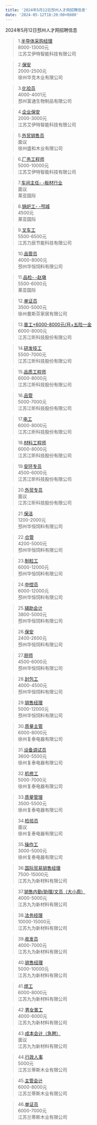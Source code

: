 ```yaml
---
title: '2024年5月12日邳州人才网招聘信息'
date: '2024-05-12T18:20:00+0800'
---
```

2024年5月12日邳州人才网招聘信息
<!--more-->
>1.[半导体采购经理](https://www.pzhr.com/job/18191.html)<br>
>8000-13000元<br>
>江苏艾伊特智能科技有限公司

>2.[保安](https://www.pzhr.com/job/18201.html)<br>
>2000-2500元<br>
>徐州华克木业有限公司

>3.[化验员](https://www.pzhr.com/job/17661.html)<br>
>4000-4001元<br>
>邳州富通生物制品有限公司

>4.[企业保安](https://www.pzhr.com/job/18199.html)<br>
>2000-3000元<br>
>江苏艾伊特智能科技有限公司

>5.[外贸销售员](https://www.pzhr.com/job/17865.html)<br>
>面议<br>
>徐州盛和木业有限公司

>6.[厂务工程师](https://www.pzhr.com/job/18205.html)<br>
>5000-10000元<br>
>江苏艾伊特智能科技有限公司

>7.[车间主任- -板材行业](https://www.pzhr.com/job/17918.html)<br>
>面议<br>
>莱亚国际

>8.[锅炉工- -邳城](https://www.pzhr.com/job/17916.html)<br>
>4500元<br>
>莱亚国际

>9.[叉车工](https://www.pzhr.com/job/16621.html)<br>
>5500-6500元<br>
>江苏力辰节能科技有限公司

>10.[品管员](https://www.pzhr.com/job/18137.html)<br>
>4000-8000元<br>
>邳州华恒饲料有限公司

>11.[品检- -赵墩](https://www.pzhr.com/job/18155.html)<br>
>5500-6000元<br>
>莱亚国际

>12.[单证员](https://www.pzhr.com/job/18180.html)<br>
>3500-5000元<br>
>徐州曼斯芬家居有限公司

>13.[普工+6000-8000元/月+五险一金](https://www.pzhr.com/job/18202.html)<br>
>6000-8000元<br>
>江苏江昕科技股份有限公司

>14.[研发技工](https://www.pzhr.com/job/17956.html)<br>
>5500-7000元<br>
>江苏江昕科技股份有限公司

>15.[品质工程师](https://www.pzhr.com/job/17955.html)<br>
>6000-8000元<br>
>江苏江昕科技股份有限公司

>16.[品管](https://www.pzhr.com/job/17954.html)<br>
>5000-7000元<br>
>江苏江昕科技股份有限公司

>17.[电工](https://www.pzhr.com/job/17953.html)<br>
>6000-8000元<br>
>江苏江昕科技股份有限公司

>18.[材料工程师](https://www.pzhr.com/job/17952.html)<br>
>6000-8000元<br>
>江苏江昕科技股份有限公司

>19.[安环专员](https://www.pzhr.com/job/13315.html)<br>
>4500-6000元<br>
>江苏江昕科技股份有限公司

>20.[外贸专员](https://www.pzhr.com/job/12708.html)<br>
>面议<br>
>江苏江昕科技股份有限公司

>21.[保洁](https://www.pzhr.com/job/18212.html)<br>
>1200-2000元<br>
>邳州华恒饲料有限公司

>22.[仓管](https://www.pzhr.com/job/17995.html)<br>
>4200-5000元<br>
>邳州华恒饲料有限公司

>23.[制粒工](https://www.pzhr.com/job/17941.html)<br>
>6000-12000元<br>
>邳州华恒饲料有限公司

>24.[中控员](https://www.pzhr.com/job/17940.html)<br>
>6000-12000元<br>
>邳州华恒饲料有限公司

>25.[辅助会计](https://www.pzhr.com/job/17938.html)<br>
>3800-5000元<br>
>邳州华恒饲料有限公司

>26.[保安](https://www.pzhr.com/job/17994.html)<br>
>2400-2600元<br>
>邳州华恒饲料有限公司

>27.[厨师](https://www.pzhr.com/job/18044.html)<br>
>4500-6000元<br>
>邳州华恒饲料有限公司

>28.[封包工](https://www.pzhr.com/job/18086.html)<br>
>4000-4500元<br>
>邳州华恒饲料有限公司

>29.[销售经理](https://www.pzhr.com/job/18173.html)<br>
>5000-12000元<br>
>邳州华恒饲料有限公司

>30.[质量主管](https://www.pzhr.com/job/18136.html)<br>
>6000-8000元<br>
>徐州复泰电器有限公司

>31.[设备调试员](https://www.pzhr.com/job/12411.html)<br>
>3600-5500元<br>
>徐州复泰电器有限公司

>32.[机修工](https://www.pzhr.com/job/7398.html)<br>
>5000-7000元<br>
>徐州复泰电器有限公司

>33.[质量管理](https://www.pzhr.com/job/9343.html)<br>
>3500-5500元<br>
>徐州复泰电器有限公司

>34.[检验员](https://www.pzhr.com/job/5917.html)<br>
>面议<br>
>徐州复泰电器有限公司

>35.[操作工](https://www.pzhr.com/job/5915.html)<br>
>3000-5000元<br>
>徐州复泰电器有限公司

>36.[国际贸易销售经理](https://www.pzhr.com/job/17858.html)<br>
>7500-15000元<br>
>江苏九为新材料有限公司

>37.[销售内勤/助理/文员（大小周）](https://www.pzhr.com/job/17326.html)<br>
>4000-5000元<br>
>江苏九为新材料有限公司

>38.[法务经理](https://www.pzhr.com/job/17554.html)<br>
>10000-15000元<br>
>江苏九为新材料有限公司

>39.[收发员](https://www.pzhr.com/job/14590.html)<br>
>4000-7000元<br>
>江苏九为新材料有限公司

>40.[销售经理](https://www.pzhr.com/job/14428.html)<br>
>5000-10000元<br>
>江苏九为新材料有限公司

>41.[焊工](https://www.pzhr.com/job/13965.html)<br>
>6000-8000元<br>
>江苏九为新材料有限公司

>42.[男女普工](https://www.pzhr.com/job/13964.html)<br>
>4000-6000元<br>
>江苏九为新材料有限公司

>43.[成本会计（急聘）](https://www.pzhr.com/job/15290.html)<br>
>面议<br>
>江苏九为新材料有限公司

>44.[行政人事](https://www.pzhr.com/job/18188.html)<br>
>5000元<br>
>江苏兰蒂斯木业有限公司

>45.[主管会计](https://www.pzhr.com/job/18021.html)<br>
>6000-8000元<br>
>江苏兰蒂斯木业有限公司

>46.[单证员](https://www.pzhr.com/job/17951.html)<br>
>6000-7000元<br>
>江苏兰蒂斯木业有限公司

